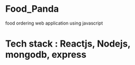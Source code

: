 # Food_Panda

food ordering web application using javascript

# Tech stack : Reactjs, Nodejs, mongodb, express
